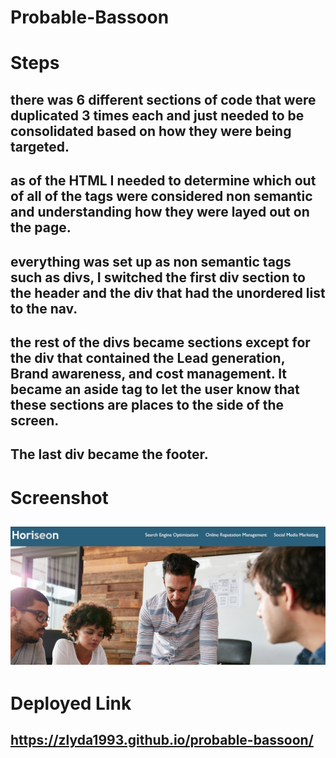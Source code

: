 # Probable-Bassoon

# Steps

## there was 6 different sections of code that were duplicated 3 times each and just needed to be consolidated based on how they were being targeted.

## as of the HTML I needed to determine which out of all of the tags were considered non semantic and understanding how they were layed out on the page.

## everything was set up as non semantic tags such as divs, I switched the first div section to the header and the div that had the unordered list to the nav.

## the rest of the divs became sections except for the div that contained the Lead generation, Brand awareness, and cost management. It became an aside tag to let the user know that these sections are places to the side of the screen.

## The last div became the footer.

# Screenshot

## ![Screenshot of Deployed Application](./Horisen-HTML-Refactor.png)

# Deployed Link

## https://zlyda1993.github.io/probable-bassoon/